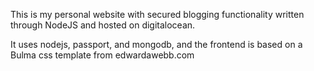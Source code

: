 This is my personal website with secured blogging functionality written through NodeJS and hosted on digitalocean.

It uses nodejs, passport, and mongodb, and the frontend is based on a Bulma css template from edwardawebb.com

